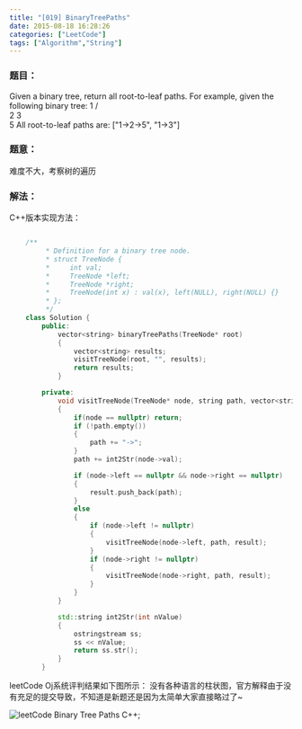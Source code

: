 ```yaml
---
title: "[019] BinaryTreePaths"
date: 2015-08-18 16:28:26
categories: ["LeetCode"]
tags: ["Algorithm","String"]
---
```


### 题目：
  Given a binary tree, return all root-to-leaf paths.
    For example, given the following binary tree:
						   1
						 /   \
					    2     3
							   \
							    5
	All root-to-leaf paths are:
			["1->2->5", "1->3"]
			
<!-- more -->

### 题意：
难度不大，考察树的遍历

### 解法：
C++版本实现方法：
		
``` C++

	/**
		 * Definition for a binary tree node.
		 * struct TreeNode {
		 *     int val;
		 *     TreeNode *left;
		 *     TreeNode *right;
		 *     TreeNode(int x) : val(x), left(NULL), right(NULL) {}
		 * };
		 */
	class Solution {
		public:
			vector<string> binaryTreePaths(TreeNode* root) 
			{
				vector<string> results;
				visitTreeNode(root, "", results);
				return results;
			}

		private:
			void visitTreeNode(TreeNode* node, string path, vector<string>& result)
			{
			    if(node == nullptr) return;
				if (!path.empty())
				{
					path += "->";
				}
				path += int2Str(node->val);

				if (node->left == nullptr && node->right == nullptr)
				{
					result.push_back(path);
				}
				else
				{
					if (node->left != nullptr)
					{
						visitTreeNode(node->left, path, result);
					}
					if (node->right != nullptr)
					{
						visitTreeNode(node->right, path, result);
					}
				}
			}

			std::string int2Str(int nValue)
			{
				ostringstream ss;
				ss << nValue;
				return ss.str();
			}
		}
```

leetCode Oj系统评判结果如下图所示：
没有各种语言的柱状图，官方解释由于没有充足的提交导致，不知道是新题还是因为太简单大家直接略过了~

![leetCode Binary Tree Paths C++](http://7xilk1.com1.z0.glb.clouddn.com/leetCode019C++.png);


